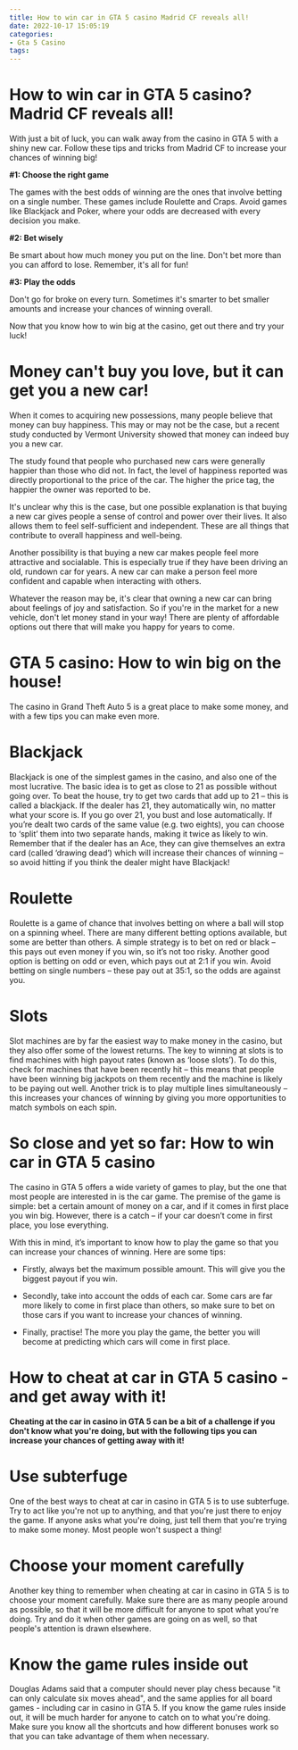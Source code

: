 ```yaml
---
title: How to win car in GTA 5 casino Madrid CF reveals all!
date: 2022-10-17 15:05:19
categories:
- Gta 5 Casino
tags:
---
```



#  How to win car in GTA 5 casino? Madrid CF reveals all!

With just a bit of luck, you can walk away from the casino in GTA 5 with a shiny new car. Follow these tips and tricks from Madrid CF to increase your chances of winning big!

**#1: Choose the right game**

The games with the best odds of winning are the ones that involve betting on a single number. These games include Roulette and Craps. Avoid games like Blackjack and Poker, where your odds are decreased with every decision you make.

**#2: Bet wisely**

Be smart about how much money you put on the line. Don't bet more than you can afford to lose. Remember, it's all for fun!

**#3: Play the odds**

Don't go for broke on every turn. Sometimes it's smarter to bet smaller amounts and increase your chances of winning overall.


Now that you know how to win big at the casino, get out there and try your luck!

#  Money can't buy you love, but it can get you a new car!

When it comes to acquiring new possessions, many people believe that money can buy happiness. This may or may not be the case, but a recent study conducted by Vermont University showed that money can indeed buy you a new car.

The study found that people who purchased new cars were generally happier than those who did not. In fact, the level of happiness reported was directly proportional to the price of the car. The higher the price tag, the happier the owner was reported to be.

It's unclear why this is the case, but one possible explanation is that buying a new car gives people a sense of control and power over their lives. It also allows them to feel self-sufficient and independent. These are all things that contribute to overall happiness and well-being.

Another possibility is that buying a new car makes people feel more attractive and socialable. This is especially true if they have been driving an old, rundown car for years. A new car can make a person feel more confident and capable when interacting with others.

Whatever the reason may be, it's clear that owning a new car can bring about feelings of joy and satisfaction. So if you're in the market for a new vehicle, don't let money stand in your way! There are plenty of affordable options out there that will make you happy for years to come.

#  GTA 5 casino: How to win big on the house!

The casino in Grand Theft Auto 5 is a great place to make some money, and with a few tips you can make even more.

# Blackjack

Blackjack is one of the simplest games in the casino, and also one of the most lucrative. The basic idea is to get as close to 21 as possible without going over. To beat the house, try to get two cards that add up to 21 – this is called a blackjack. If the dealer has 21, they automatically win, no matter what your score is. If you go over 21, you bust and lose automatically. If you’re dealt two cards of the same value (e.g. two eights), you can choose to ‘split’ them into two separate hands, making it twice as likely to win. Remember that if the dealer has an Ace, they can give themselves an extra card (called ‘drawing dead’) which will increase their chances of winning – so avoid hitting if you think the dealer might have Blackjack!

# Roulette

Roulette is a game of chance that involves betting on where a ball will stop on a spinning wheel. There are many different betting options available, but some are better than others. A simple strategy is to bet on red or black – this pays out even money if you win, so it’s not too risky. Another good option is betting on odd or even, which pays out at 2:1 if you win. Avoid betting on single numbers – these pay out at 35:1, so the odds are against you.

# Slots

Slot machines are by far the easiest way to make money in the casino, but they also offer some of the lowest returns. The key to winning at slots is to find machines with high payout rates (known as ‘loose slots’). To do this, check for machines that have been recently hit – this means that people have been winning big jackpots on them recently and the machine is likely to be paying out well. Another trick is to play multiple lines simultaneously – this increases your chances of winning by giving you more opportunities to match symbols on each spin.

#  So close and yet so far: How to win car in GTA 5 casino

The casino in GTA 5 offers a wide variety of games to play, but the one that most people are interested in is the car game. The premise of the game is simple: bet a certain amount of money on a car, and if it comes in first place you win big. However, there is a catch – if your car doesn’t come in first place, you lose everything.

With this in mind, it’s important to know how to play the game so that you can increase your chances of winning. Here are some tips:

* Firstly, always bet the maximum possible amount. This will give you the biggest payout if you win.

* Secondly, take into account the odds of each car. Some cars are far more likely to come in first place than others, so make sure to bet on those cars if you want to increase your chances of winning.

* Finally, practise! The more you play the game, the better you will become at predicting which cars will come in first place.

#  How to cheat at car in GTA 5 casino - and get away with it!

**Cheating at the car in casino in GTA 5 can be a bit of a challenge if you don't know what you're doing, but with the following tips you can increase your chances of getting away with it!**

# Use subterfuge

One of the best ways to cheat at car in casino in GTA 5 is to use subterfuge. Try to act like you're not up to anything, and that you're just there to enjoy the game. If anyone asks what you're doing, just tell them that you're trying to make some money. Most people won't suspect a thing!

# Choose your moment carefully

Another key thing to remember when cheating at car in casino in GTA 5 is to choose your moment carefully. Make sure there are as many people around as possible, so that it will be more difficult for anyone to spot what you're doing. Try and do it when other games are going on as well, so that people's attention is drawn elsewhere.

# Know the game rules inside out
 Douglas Adams said that a computer should never play chess because "it can only calculate six moves ahead", and the same applies for all board games - including car in casino in GTA 5. If you know the game rules inside out, it will be much harder for anyone to catch on to what you're doing. Make sure you know all the shortcuts and how different bonuses work so that you can take advantage of them when necessary.